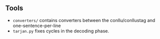 ## Tools

- ``converters/`` contains converters between the conllu/conllustag and one-sentence-per-line
- ``tarjan.py`` fixes cycles in the decoding phase.
